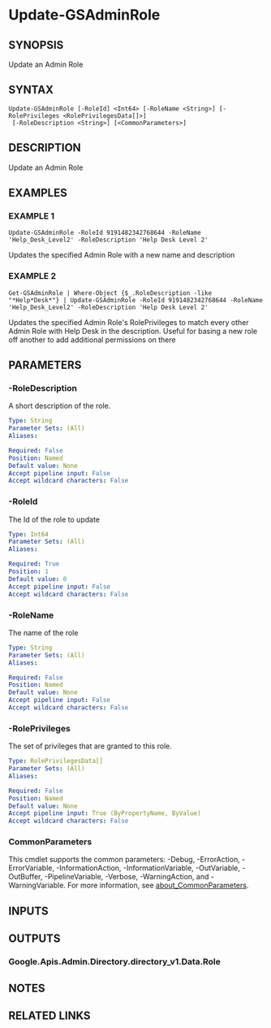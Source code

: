# Update-GSAdminRole

## SYNOPSIS
Update an Admin Role

## SYNTAX

```
Update-GSAdminRole [-RoleId] <Int64> [-RoleName <String>] [-RolePrivileges <RolePrivilegesData[]>]
 [-RoleDescription <String>] [<CommonParameters>]
```

## DESCRIPTION
Update an Admin Role

## EXAMPLES

### EXAMPLE 1
```
Update-GSAdminRole -RoleId 9191482342768644 -RoleName 'Help_Desk_Level2' -RoleDescription 'Help Desk Level 2'
```

Updates the specified Admin Role with a new name and description

### EXAMPLE 2
```
Get-GSAdminRole | Where-Object {$_.RoleDescription -like "*Help*Desk*"} | Update-GSAdminRole -RoleId 9191482342768644 -RoleName 'Help_Desk_Level2' -RoleDescription 'Help Desk Level 2'
```

Updates the specified Admin Role's RolePrivileges to match every other Admin Role with Help Desk in the description.
Useful for basing a new role off another to add additional permissions on there

## PARAMETERS

### -RoleDescription
A short description of the role.

```yaml
Type: String
Parameter Sets: (All)
Aliases:

Required: False
Position: Named
Default value: None
Accept pipeline input: False
Accept wildcard characters: False
```

### -RoleId
The Id of the role to update

```yaml
Type: Int64
Parameter Sets: (All)
Aliases:

Required: True
Position: 1
Default value: 0
Accept pipeline input: False
Accept wildcard characters: False
```

### -RoleName
The name of the role

```yaml
Type: String
Parameter Sets: (All)
Aliases:

Required: False
Position: Named
Default value: None
Accept pipeline input: False
Accept wildcard characters: False
```

### -RolePrivileges
The set of privileges that are granted to this role.

```yaml
Type: RolePrivilegesData[]
Parameter Sets: (All)
Aliases:

Required: False
Position: Named
Default value: None
Accept pipeline input: True (ByPropertyName, ByValue)
Accept wildcard characters: False
```

### CommonParameters
This cmdlet supports the common parameters: -Debug, -ErrorAction, -ErrorVariable, -InformationAction, -InformationVariable, -OutVariable, -OutBuffer, -PipelineVariable, -Verbose, -WarningAction, and -WarningVariable. For more information, see [about_CommonParameters](http://go.microsoft.com/fwlink/?LinkID=113216).

## INPUTS

## OUTPUTS

### Google.Apis.Admin.Directory.directory_v1.Data.Role
## NOTES

## RELATED LINKS
